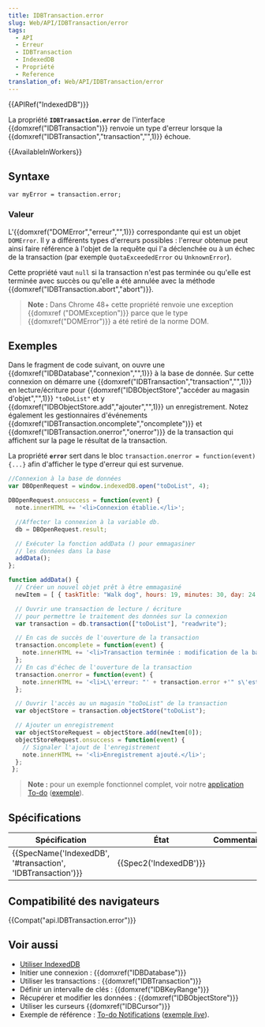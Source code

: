 ```yaml
---
title: IDBTransaction.error
slug: Web/API/IDBTransaction/error
tags:
  - API
  - Erreur
  - IDBTransaction
  - IndexedDB
  - Propriété
  - Reference
translation_of: Web/API/IDBTransaction/error
---
```

{{APIRef("IndexedDB")}}

La propriété **`IDBTransaction.error`** de l'interface {{domxref("IDBTransaction")}} renvoie un type d'erreur lorsque la {{domxref("IDBTransaction","transaction","",1)}} échoue.

{{AvailableInWorkers}}

## Syntaxe

    var myError = transaction.error;

### Valeur

L'{{domxref("DOMError","erreur","",1)}} correspondante qui est un objet `DOMError`. Il y a différents types d'erreurs possibles : l'erreur obtenue peut ainsi faire référence à l'objet de la requête qui l'a déclenchée ou à un échec de la transaction (par exemple `QuotaExceededError` ou `UnknownError`).

Cette propriété vaut `null` si la transaction n'est pas terminée ou qu'elle est terminée avec succès ou qu'elle a été annulée avec la méthode {{domxref("IDBTransaction.abort","abort")}}.

> **Note :** Dans Chrome 48+ cette propriété renvoie une exception {{domxref ("DOMException")}} parce que le type {{domxref("DOMError")}} a été retiré de la norme DOM.

## Exemples

Dans le fragment de code suivant, on ouvre une {{domxref("IDBDatabase","connexion","",1)}} à la base de donnée. Sur cette connexion on démarre une {{domxref("IDBTransaction","transaction","",1)}} en lecture/écriture pour {{domxref("IDBObjectStore","accéder au magasin d'objet","",1)}}  `"toDoList"` et y {{domxref("IDBObjectStore.add","ajouter","",1)}} un enregistrement. Notez également les gestionnaires d'événements {{domxref("IDBTransaction.oncomplete","oncomplete")}} et {{domxref("IDBTransaction.onerror","onerror")}} de la transaction qui affichent sur la page le résultat de la transaction.

La propriété **`error`** sert dans le bloc `transaction.onerror = function(event) {...}` afin d'afficher le type d'erreur qui est survenue.

```js
//Connexion à la base de données
var DBOpenRequest = window.indexedDB.open("toDoList", 4);

DBOpenRequest.onsuccess = function(event) {
  note.innerHTML += '<li>Connexion établie.</li>';

  //Affecter la connexion à la variable db.
  db = DBOpenRequest.result;

  // Exécuter la fonction addData () pour emmagasiner
  // les données dans la base
  addData();
};

function addData() {
  // Créer un nouvel objet prêt à être emmagasiné
  newItem = [ { taskTitle: "Walk dog", hours: 19, minutes: 30, day: 24, month: "December", year: 2013, notified: "no" } ];

  // Ouvrir une transaction de lecture / écriture
  // pour permettre le traitement des données sur la connexion
  var transaction = db.transaction(["toDoList"], "readwrite");

  // En cas de succès de l'ouverture de la transaction
  transaction.oncomplete = function(event) {
    note.innerHTML += '<li>Transaction terminée : modification de la base de données terminée.</li>';
  };
  // En cas d'échec de l'ouverture de la transaction
  transaction.onerror = function(event) {
    note.innerHTML += '<li>L\'erreur: "' + transaction.error +'" s\'est produite, échec de la transaction.</li>';
  };

  // Ouvrir l'accès au un magasin "toDoList" de la transaction
  var objectStore = transaction.objectStore("toDoList");

  // Ajouter un enregistrement
  var objectStoreRequest = objectStore.add(newItem[0]);
  objectStoreRequest.onsuccess = function(event) {
    // Signaler l'ajout de l'enregistrement
    note.innerHTML += '<li>Enregistrement ajouté.</li>';
  };
 };

```

> **Note :** pour un exemple fonctionnel complet, voir notre [application To-do](https://github.com/mdn/to-do-notifications/) ([exemple](https://mdn.github.io/to-do-notifications/)).

## Spécifications

| Spécification                                                                    | État                         | Commentaires |
| -------------------------------------------------------------------------------- | ---------------------------- | ------------ |
| {{SpecName('IndexedDB', '#transaction', 'IDBTransaction')}} | {{Spec2('IndexedDB')}} |              |

## Compatibilité des navigateurs

{{Compat("api.IDBTransaction.error")}}

## Voir aussi

- [Utiliser IndexedDB](/fr/docs/Web/API/API_IndexedDB/Using_IndexedDB)
- Initier une connexion : {{domxref("IDBDatabase")}}
- Utiliser les transactions : {{domxref("IDBTransaction")}}
- Définir un intervalle de clés : {{domxref("IDBKeyRange")}}
- Récupérer et modifier les données : {{domxref("IDBObjectStore")}}
- Utiliser les curseurs {{domxref("IDBCursor")}}
- Exemple de référence : [To-do Notifications](https://github.com/mdn/to-do-notifications/tree/gh-pages) ([exemple _live_](https://mdn.github.io/to-do-notifications/)).
